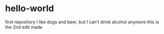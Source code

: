 # hello-world
first repository
I like dogs and beer, but I can't drink alcohol anymore
this is the 2nd edit made
